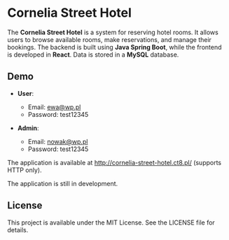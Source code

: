 # Cornelia Street Hotel

The **Cornelia Street Hotel** is a system for reserving hotel rooms. It allows users to browse available rooms, make reservations, and manage their bookings. The backend is built using **Java Spring Boot**, while the frontend is developed in **React**. Data is stored in a **MySQL** database.


## Demo

- **User**:
  - Email: ewa@wp.pl
  - Password: test12345

- **Admin**:
  - Email: nowak@wp.pl
  - Password: test12345


The application is available at http://cornelia-street-hotel.ct8.pl/ (supports HTTP only).

The application is still in development.

## License

This project is available under the MIT License. See the LICENSE file for details.

